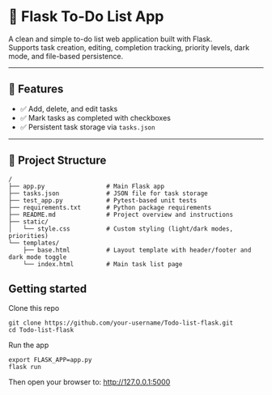 # 📝 Flask To-Do List App

A clean and simple to-do list web application built with Flask.  
Supports task creation, editing, completion tracking, priority levels, dark mode, and file-based persistence.

---

## 🚀 Features

- ✅ Add, delete, and edit tasks
- ✅ Mark tasks as completed with checkboxes
- ✅ Persistent task storage via `tasks.json`

---

## 📂 Project Structure
```
/
├── app.py                 # Main Flask app
├── tasks.json             # JSON file for task storage
├── test_app.py            # Pytest-based unit tests
├── requirements.txt       # Python package requirements
├── README.md              # Project overview and instructions
├── static/
│   └── style.css          # Custom styling (light/dark modes, priorities)
└── templates/
    ├── base.html          # Layout template with header/footer and dark mode toggle
    └── index.html         # Main task list page
```

## Getting started
Clone this repo
```
git clone https://github.com/your-username/Todo-list-flask.git
cd Todo-list-flask
```
Run the app
```
export FLASK_APP=app.py
flask run
```
Then open your browser to:
http://127.0.0.1:5000